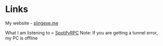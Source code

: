 # Links  
My website - [slingexe.me](https://www.slingexe.me)

What I am listening to = [SpotifyRPC](https://spotifyrpc.slingexe.me)
Note: If you are getting a tunnel error, my PC is offline
